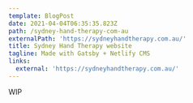 ```yaml
---
template: BlogPost
date: 2021-04-04T06:35:35.823Z
path: /sydney-hand-therapy-com-au
externalPath: 'https://sydneyhandtherapy.com.au/'
title: Sydney Hand Therapy website
tagline: Made with Gatsby + Netlify CMS
links:
  external: 'https://sydneyhandtherapy.com.au/'
---
```

WIP
